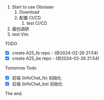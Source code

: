 1. Start to use Obsisian
	1. Download
	2. 配置 CI/CD
		1. test CI/CD
2. 服创调研
3. test Vim

TODO

- [x] create A25_fe repo - (@2024-02-26 21:54)
- [x] create A25_be repo - (@2024-02-26 21:54)

Tomorrow Todo

- [x] 前端 (InfoChat_fe) 初始化
- [x] 后端 (InfoChat_be) 初始化

The end.